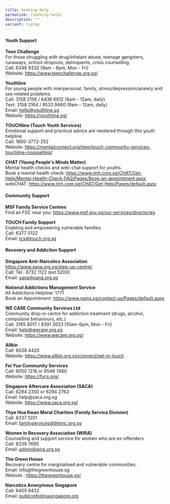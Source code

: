 ```yaml
---
title: Seeking Help
permalink: /seeking-help/
description: ""
variant: tiptap
---
```

<h4>Youth Support</h4>
<p><strong>Teen Challenge</strong>
<br>For those struggling with drug/inhalant abuse, teenage gangsters, runaways,
school-dropouts, delinquents, crisis counselling.
<br>Call: 6346 9332 (9am - 6pm, Mon - Fri)
<br>Website: <a href="https://www.teenchallenge.org.sg/" rel="noopener noreferrer nofollow" target="_blank">https://www.teenchallenge.org.sg/</a>
</p>
<p><strong>Youthline</strong>
<br>For young people with interpersonal, family, stress/depression/anxiety
and sex-related problems.
<br>Call: 3158 2156 / 6436 6612 (9am - 12am, daily)
<br>Text: 3158 2164 / 8533 9460 (9am - 12am, daily)
<br>Email: <a href="mailto:hello@youthline.sg" rel="noopener noreferrer nofollow" target="_blank">hello@youthline.sg</a> 
<br>Website: <a href="https://youthline.sg/" rel="noopener noreferrer nofollow" target="_blank">https://youthline.sg/</a>
</p>
<p><strong>TOUCHline (Touch Youth Services)</strong>
<br>Emotional support and practical advice are rendered through this youth
helpline.
<br>Call: 1800-3772-252
<br>Website: <a href="https://mentalconnect.org/item/touch-community-services-touchline-counselling/" rel="noopener noreferrer nofollow" target="_blank">https://mentalconnect.org/item/touch-community-services-touchline-counselling/</a>
</p>
<p><strong>CHAT (Young People's Minds Matter)</strong>
<br>Mental health checks and web-chat support for youths.
<br>Book a mental health check: <a href="https://www.imh.com.sg/CHAT/Get-Help/Mental-Health-Check-FAQ/Pages/Book-an-appointment.aspx" rel="noopener noreferrer nofollow" target="_blank">https://www.imh.com.sg/CHAT/Get-Help/Mental-Health-Check-FAQ/Pages/Book-an-appointment.aspx</a> 
<br>webCHAT: <a href="https://www.imh.com.sg/CHAT/Get-Help/Pages/default.aspx#" rel="noopener noreferrer nofollow" target="_blank">https://www.imh.com.sg/CHAT/Get-Help/Pages/default.aspx</a>
</p>
<h4>Community Support</h4>
<p><strong>MSF Family Service Centres</strong>
<br>Find an FSC near you: <a href="https://www.msf.gov.sg/our-services/directories" rel="noopener nofollow" target="_blank">https://www.msf.gov.sg/our-services/directories</a>
</p>
<p><strong>TOUCH Family Support</strong>
<br>Enabling and empowering vulnerable families.
<br>Call: 6377 0122
<br>Email: <a href="mailto:tcs@touch.org.sg" rel="noopener noreferrer nofollow" target="_blank">tcs@touch.org.sg</a>
</p>
<h4>Recovery and Addiction Support</h4>
<p><strong>Singapore Anti-Narcotics Association</strong>
<br><a href="https://www.sana.org.sg/step-up-centre/" rel="noopener noreferrer nofollow" target="_blank">https://www.sana.org.sg/step-up-centre/</a> 
<br>Call: Tel : 6732 1122 (ext.5200)
<br>Email: <a href="sana@sana.org.sg" rel="noopener nofollow" target="_blank">sana@sana.org.sg</a>
</p>
<p><strong>National Addictions Management Service</strong>
<br>All Addictions Helpline: 1771
<br>Book an Appointment: <a href="https://www.nams.sg/contact-us/Pages/default.aspx" rel="noopener noreferrer nofollow" target="_blank">https://www.nams.sg/contact-us/Pages/default.aspx</a>
</p>
<p><strong>WE CARE Community Services Ltd</strong>
<br>Community drop-in centre for addiction treatment (drugs, alcohol, compulsive
behaviours, etc.)
<br>Call: 3165 8017 / 8391 3023<strong> </strong>(10am-6pm, Mon - Fri)
<br>Email: <a href="mailto:help@wecare.org.sg" rel="noopener noreferrer nofollow" target="_blank">help@wecare.org.sg</a> 
<br>Website: <a href="https://www.wecare.org.sg/" rel="noopener noreferrer nofollow" target="_blank">https://www.wecare.org.sg/</a>
</p>
<p><strong>Allkin</strong>
<br>Call: 6038 4420
<br>Website: <a href="https://www.allkin.org.sg/connect/get-in-touch" rel="noopener nofollow" target="_blank">https://www.allkin.org.sg/connect/get-in-touch</a>
</p>
<p><strong>Fei Yue Community Services</strong>
<br>Call: 6050 1216 or 6546 7460
<br>Website: <a href="https://fycs.org/" rel="noopener noreferrer nofollow" target="_blank">https://fycs.org/</a>
</p>
<p><strong>Singapore Aftercare Association (SACA)</strong>
<br>Call: 6294 2350 or 6294 2763
<br>Email: help@saca.org.sg
<br>Website: <a href="https://www.saca.org.sg/" rel="noopener noreferrer nofollow" target="_blank">https://www.saca.org.sg/</a>
</p>
<p><strong>Thye Hua Kwan Moral Charities (Family Service Division)</strong>
<br>Call: 6337 1201
<br>Email: <a href="mailto:familyservices@thkmc.org.sg" rel="noopener noreferrer nofollow" target="_blank">familyservices@thkmc.org.sg</a>
</p>
<p><strong>Women in Recovery Association (WIRA)</strong>
<br>Counselling and support service for women who are ex-offenders
<br>Call: 8339 7690
<br>Email: <a href="mailto:admin@wira.org.sg" rel="noopener noreferrer nofollow" target="_blank">admin@wira.org.sg</a>
</p>
<p><strong>The Green House</strong>
<br>Recovery centre for marginalised and vulnerable communities.
<br>Email: info@thegreenhouse.sg
<br>Website : <a href="https://thegreenhouse.sg/" rel="noopener noreferrer nofollow" target="_blank">https://thegreenhouse.sg/</a>
</p>
<p><strong>Narcotics Anonymous Singapore</strong>
<br>Call: 8405 8432
<br>Email: <a href="mailto:publicinfo@nasingapore.org" rel="noopener noreferrer nofollow" target="_blank">publicinfo@nasingapore.org</a>
</p>